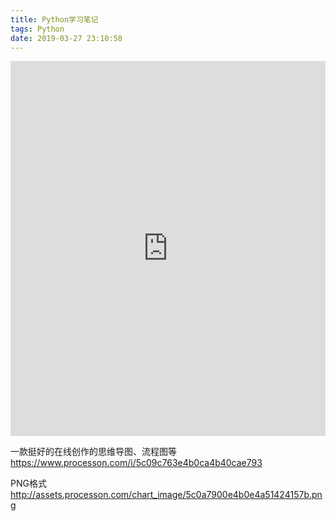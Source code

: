 ```yaml
---
title: Python学习笔记
tags: Python
date: 2019-03-27 23:10:58
---
```

<iframe id="embed_dom" name="embed_dom" frameborder="0" style="display:block;width:100%; height:600px;" src="https://www.processon.com/embed/mind/5c0a7900e4b0e4a514241578"></iframe>
<!--more-->

一款挺好的在线创作的思维导图、流程图等
https://www.processon.com/i/5c09c763e4b0ca4b40cae793

PNG格式
http://assets.processon.com/chart_image/5c0a7900e4b0e4a51424157b.png

